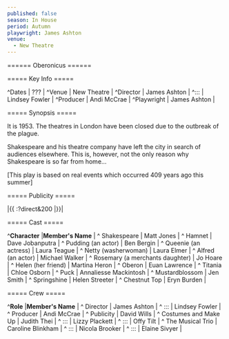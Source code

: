 ```yaml
---
published: false
season: In House
period: Autumn
playwright: James Ashton
venue: 
  - New Theatre
---
```


====== Oberonicus ======

===== Key Info =====

^Dates        | ??? |
^Venue        | New Theatre |
^Director     | James Ashton |
^:::          | Lindsey Fowler |
^Producer     | Andi McCrae |
^Playwright   | James Ashton |

===== Synopsis =====

It is 1953. The theatres in London have been closed due to the outbreak of the plague. 

Shakespeare and his theatre company have left the city in search of audiences elsewhere. This is, however, not the only reason why Shakespeare is so far from home...

[This play is based on real events which occurred 409 years ago this summer]

===== Publicity =====

|{{ :?direct&200 |}}|


===== Cast =====

^**Character**            |**Member's Name** |
^ Shakespeare                       | Matt Jones |
^ Hamnet                            | Dave Jobanputra |
^ Pudding (an actor)                | Ben Bergin | 
^ Queenie (an actress)              | Laura Teague |
^ Netty (washerwoman)               | Laura Elmer |
^ Alfred (an actor)                 | Michael Walker |
^ Rosemary (a merchants daughter)   | Jo Hoare |
^ Helen (her friend)                | Martina Heron |
^ Oberon                            | Euan Lawrence |
^ Titania                           | Chloe Osborn |
^ Puck                              | Annaliesse Mackintosh |
^ Mustardblossom                    | Jen Smith |
^ Springshine                       | Helen Streeter |
^ Chestnut Top                      | Eryn Burden |


===== Crew =====

^**Role**                  |**Member's Name** |
^ Director                 | James Ashton |
^ :::                      | Lindsey Fowler |
^ Producer                 | Andi McCrae |
^ Publicity                | David Wills |
^ Costumes and Make Up     | Judith Thei |
^ :::                      | Lizzy Plackett |
^ :::                      | Offy Tilt |
^ The Musical Trio         | Caroline Blinkham |
^ :::                      | Nicola Brooker |
^ :::                      | Elaine Sivyer |

